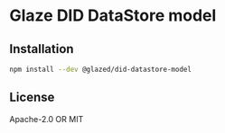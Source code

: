 # Glaze DID DataStore model

## Installation

```sh
npm install --dev @glazed/did-datastore-model
```

## License

Apache-2.0 OR MIT

